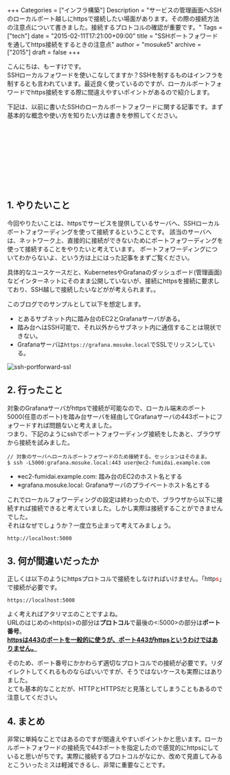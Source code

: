 +++
Categories = ["インフラ構築"]
Description = "サービスの管理画面へSSHのローカルポート越しにhttpsで接続したい場面があります。その際の接続方法の注意点について書きました。接続するプロトコルの確認が重要です。"
Tags = ["tech"]
date = "2015-02-11T17:21:00+09:00"
title = "SSHポートフォワードを通してhttps接続をするときの注意点"
author = "mosuke5"
archive = ["2015"]
draft = false
+++

こんにちは、もーすけです。  
SSHローカルフォワードを使いこなしてますか？SSHを制するものはインフラを制するとも言われています。最近良く使っているのですが、ローカルポートフォワードでhttps接続をする際に間違えやすいポイントがあるので紹介します。

下記は、以前に書いたSSHのローカルポートフォワードに関する記事です。まず基本的な概念や使い方を知りたい方は書きを参照してください。
<div class="iframely-embed"><div class="iframely-responsive" style="height: 140px; padding-bottom: 0;"><a href="https://blog.mosuke.tech/entry/2014/12/31/170545/" data-iframely-url="//cdn.iframe.ly/wDM0LAq"></a></div></div><script async src="//cdn.iframe.ly/embed.js" charset="utf-8"></script>
<!--more-->

## 1. やりたいこと
今回やりたいことは、httpsでサービスを提供しているサーバへ、SSHローカルポートフォワーディングを使って接続するということです。
該当のサーバへは、ネットワーク上、直接的に接続ができないためにポートフォワーディングを使って接続することをやりたいと考えています。
ポートフォワーディングについてわからないよ、という方は上にはった記事をまずご覧ください。

具体的なユースケースだと、KubernetesやGrafanaのダッシュボード(管理画面)などインターネットにそのまま公開していないが、接続にhttpsを接続に要求しており、SSH越しで接続したいなどがが考えられます。。

このブログでのサンプルとして以下を想定します。

- とあるサブネット内に踏み台のEC2とGrafanaサーバがある。
- 踏み台へはSSH可能で、それ以外からサブネット内に通信することは現状できない。
- Grafanaサーバは`https://grafana.mosuke.local`でSSLでリッスンしている。

![ssh-portforward-ssl](/image/ssh-portforward-ssl.png)

## 2. 行ったこと
対象のGrafanaサーバがhttpsで接続が可能なので、ローカル端末のポート5000(任意のポート)を踏み台サーバを経由してGrafanaサーバの443ポートにフォワードすれば問題ないと考えました。  
つまり、下記のようにsshでポートフォワーディング接続をしたあと、ブラウザから接続を試みました。

```
// 対象のサーバへローカルポートフォワードのため接続する。セッションはそのまま。
$ ssh -L5000:grafana.mosuke.local:443 user@ec2-fumidai.example.com
```

- ※ec2-fumidai.example.com: 踏み台のEC2のホスト名とする
- ※grafana.mosuke.local: Grafanaサーバのプライベートホスト名とする　

これでローカルフォワーディングの設定は終わったので、ブラウザから以下に接続すれば接続できると考えていました。しかし実際は接続することができませんでした。  
それはなぜでしょうか？一度立ち止まって考えてみましょう。

```
http://localhost:5000 
```

## 3. 何が間違いだったか
正しくは以下のようにhttpsプロトコルで接続をしなければいけません。「http<span style="color: #ff0000">s</span>」で接続が必要です。

```
https://localhost:5000 
```

よく考えればアタリマエのことですよね。  
URLのはじめの&lt;http(s)&gt;の部分は<b>プロトコル</b>で最後の&lt;:5000&gt;の部分は<b>ポート番号</b>。  
<u><b><a class="keyword" href="http://d.hatena.ne.jp/keyword/https">https</a>は443のポートを一般的に使うが、ポート443が<a class="keyword" href="http://d.hatena.ne.jp/keyword/https">https</a>というわけではありません。</b></u>

そのため、ポート番号にかかわらず適切なプロトコルでの接続が必要です。リダイレクトしてくれるものならばいいですが、そうではないケースも実際にはありました。  
とても基本的なことだが、HTTPとHTTPSだと見落としてしまうこともあるので注意してください。

## 4. まとめ
非常に単純なことではあるのですが間違えやすいポイントかと思います。ローカルポートフォワードの接続先で443ポートを指定したので感覚的にhttpsにしていると思いがちです。実際に接続するプロトコルがなにか、改めて見直してみるとこういったミスは軽減できるし、非常に重要なことです。
